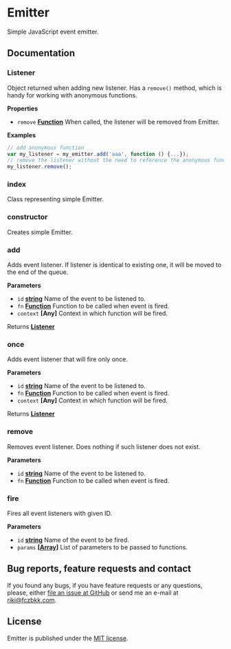 # Emitter

Simple JavaScript event emitter.

## Documentation

### Listener

Object returned when adding new listener. Has a `remove()` method, which is handy for working with anonymous functions.

**Properties**

-   `remove` **[Function](https://developer.mozilla.org/en-US/docs/Web/JavaScript/Reference/Statements/function)** When called, the listener will be removed from Emitter.

**Examples**

```javascript
// add anonymous function
var my_listener = my_emitter.add('aaa', function () {...});
// remove the listener without the need to reference the anonymous function
my_listener.remove();
```

### index

Class representing simple Emitter.

### constructor

Creates simple Emitter.

### add

Adds event listener. If listener is identical to existing one, it will be moved to the end of the queue.

**Parameters**

-   `id` **[string](https://developer.mozilla.org/en-US/docs/Web/JavaScript/Reference/Global_Objects/String)** Name of the event to be listened to.
-   `fn` **[Function](https://developer.mozilla.org/en-US/docs/Web/JavaScript/Reference/Statements/function)** Function to be called when event is fired.
-   `context` **\[Any]** Context in which function will be fired.

Returns **[Listener](#listener)** 

### once

Adds event listener that will fire only once.

**Parameters**

-   `id` **[string](https://developer.mozilla.org/en-US/docs/Web/JavaScript/Reference/Global_Objects/String)** Name of the event to be listened to.
-   `fn` **[Function](https://developer.mozilla.org/en-US/docs/Web/JavaScript/Reference/Statements/function)** Function to be called when event is fired.
-   `context` **\[Any]** Context in which function will be fired.

Returns **[Listener](#listener)** 

### remove

Removes event listener. Does nothing if such listener does not exist.

**Parameters**

-   `id` **[string](https://developer.mozilla.org/en-US/docs/Web/JavaScript/Reference/Global_Objects/String)** Name of the event to be listened to.
-   `fn` **[Function](https://developer.mozilla.org/en-US/docs/Web/JavaScript/Reference/Statements/function)** Function to be called when event is fired.

### fire

Fires all event listeners with given ID.

**Parameters**

-   `id` **[string](https://developer.mozilla.org/en-US/docs/Web/JavaScript/Reference/Global_Objects/String)** Name of the event to be fired.
-   `params` **\[[Array](https://developer.mozilla.org/en-US/docs/Web/JavaScript/Reference/Global_Objects/Array)]** List of parameters to be passed to functions.

## Bug reports, feature requests and contact

If you found any bugs, if you have feature requests or any questions, please, either [file an issue at GitHub](https://github.com/fczbkk/emitter/issues) or send me an e-mail at <a href="mailto:riki@fczbkk.com">riki@fczbkk.com</a>.

## License

Emitter is published under the [MIT license](https://github.com/fczbkk/emitter/blob/master/LICENSE).
